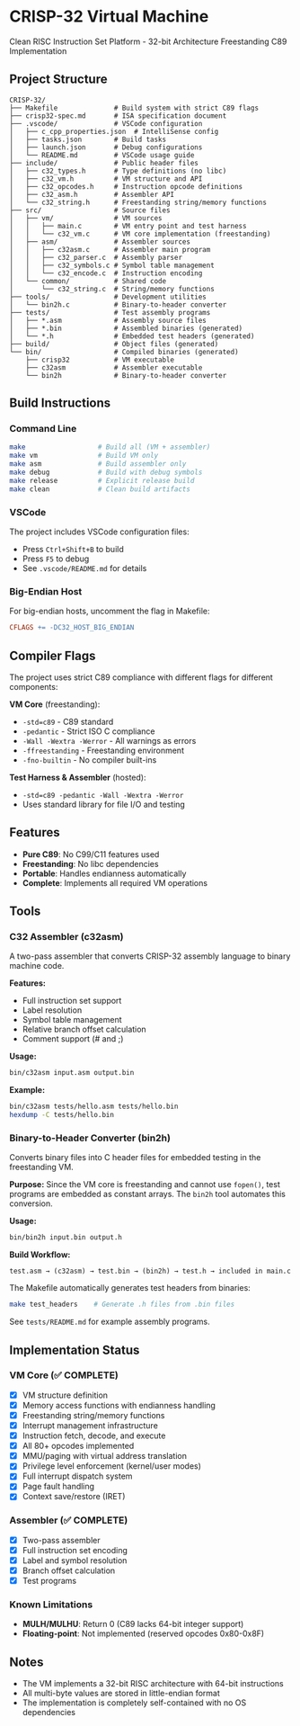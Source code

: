 # CRISP-32 Virtual Machine

Clean RISC Instruction Set Platform - 32-bit Architecture
Freestanding C89 Implementation

## Project Structure

```
CRISP-32/
├── Makefile              # Build system with strict C89 flags
├── crisp32-spec.md       # ISA specification document
├── .vscode/              # VSCode configuration
│   ├── c_cpp_properties.json  # IntelliSense config
│   ├── tasks.json        # Build tasks
│   ├── launch.json       # Debug configurations
│   └── README.md         # VSCode usage guide
├── include/              # Public header files
│   ├── c32_types.h       # Type definitions (no libc)
│   ├── c32_vm.h          # VM structure and API
│   ├── c32_opcodes.h     # Instruction opcode definitions
│   ├── c32_asm.h         # Assembler API
│   └── c32_string.h      # Freestanding string/memory functions
├── src/                  # Source files
│   ├── vm/               # VM sources
│   │   ├── main.c        # VM entry point and test harness
│   │   └── c32_vm.c      # VM core implementation (freestanding)
│   ├── asm/              # Assembler sources
│   │   ├── c32asm.c      # Assembler main program
│   │   ├── c32_parser.c  # Assembly parser
│   │   ├── c32_symbols.c # Symbol table management
│   │   └── c32_encode.c  # Instruction encoding
│   └── common/           # Shared code
│       └── c32_string.c  # String/memory functions
├── tools/                # Development utilities
│   └── bin2h.c           # Binary-to-header converter
├── tests/                # Test assembly programs
│   ├── *.asm             # Assembly source files
│   ├── *.bin             # Assembled binaries (generated)
│   └── *.h               # Embedded test headers (generated)
├── build/                # Object files (generated)
└── bin/                  # Compiled binaries (generated)
    ├── crisp32           # VM executable
    ├── c32asm            # Assembler executable
    └── bin2h             # Binary-to-header converter
```

## Build Instructions

### Command Line
```bash
make                  # Build all (VM + assembler)
make vm               # Build VM only
make asm              # Build assembler only
make debug            # Build with debug symbols
make release          # Explicit release build
make clean            # Clean build artifacts
```

### VSCode
The project includes VSCode configuration files:
- Press `Ctrl+Shift+B` to build
- Press `F5` to debug
- See `.vscode/README.md` for details

### Big-Endian Host
For big-endian hosts, uncomment the flag in Makefile:
```makefile
CFLAGS += -DC32_HOST_BIG_ENDIAN
```

## Compiler Flags

The project uses strict C89 compliance with different flags for different components:

**VM Core** (freestanding):
- `-std=c89` - C89 standard
- `-pedantic` - Strict ISO C compliance
- `-Wall -Wextra -Werror` - All warnings as errors
- `-ffreestanding` - Freestanding environment
- `-fno-builtin` - No compiler built-ins

**Test Harness & Assembler** (hosted):
- `-std=c89 -pedantic -Wall -Wextra -Werror`
- Uses standard library for file I/O and testing

## Features

- **Pure C89**: No C99/C11 features used
- **Freestanding**: No libc dependencies
- **Portable**: Handles endianness automatically
- **Complete**: Implements all required VM operations

## Tools

### C32 Assembler (c32asm)
A two-pass assembler that converts CRISP-32 assembly language to binary machine code.

**Features:**
- Full instruction set support
- Label resolution
- Symbol table management
- Relative branch offset calculation
- Comment support (# and ;)

**Usage:**
```bash
bin/c32asm input.asm output.bin
```

**Example:**
```bash
bin/c32asm tests/hello.asm tests/hello.bin
hexdump -C tests/hello.bin
```

### Binary-to-Header Converter (bin2h)
Converts binary files into C header files for embedded testing in the freestanding VM.

**Purpose:**
Since the VM core is freestanding and cannot use `fopen()`, test programs are embedded as constant arrays. The `bin2h` tool automates this conversion.

**Usage:**
```bash
bin/bin2h input.bin output.h
```

**Build Workflow:**
```
test.asm → (c32asm) → test.bin → (bin2h) → test.h → included in main.c
```

The Makefile automatically generates test headers from binaries:
```bash
make test_headers    # Generate .h files from .bin files
```

See `tests/README.md` for example assembly programs.

## Implementation Status

### VM Core (✅ COMPLETE)
- [x] VM structure definition
- [x] Memory access functions with endianness handling
- [x] Freestanding string/memory functions
- [x] Interrupt management infrastructure
- [x] Instruction fetch, decode, and execute
- [x] All 80+ opcodes implemented
- [x] MMU/paging with virtual address translation
- [x] Privilege level enforcement (kernel/user modes)
- [x] Full interrupt dispatch system
- [x] Page fault handling
- [x] Context save/restore (IRET)

### Assembler (✅ COMPLETE)
- [x] Two-pass assembler
- [x] Full instruction set encoding
- [x] Label and symbol resolution
- [x] Branch offset calculation
- [x] Test programs

### Known Limitations
- **MULH/MULHU**: Return 0 (C89 lacks 64-bit integer support)
- **Floating-point**: Not implemented (reserved opcodes 0x80-0x8F)

## Notes

- The VM implements a 32-bit RISC architecture with 64-bit instructions
- All multi-byte values are stored in little-endian format
- The implementation is completely self-contained with no OS dependencies
